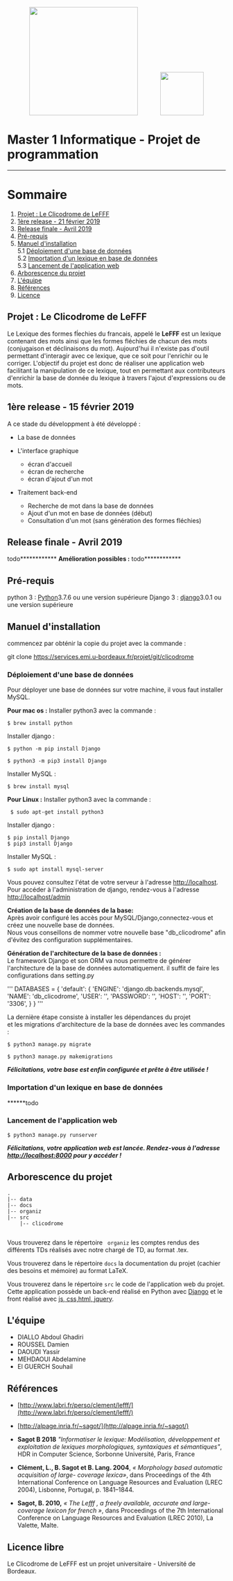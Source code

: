 <p align="center" style="display: flex; 
align-items: baseline; 
justify-content: space-evenly;
flex-direction: row";
>
<img src="https://www.u-bordeaux.fr/var/ezdemo_site/storage/images/media/site-institutionnel/images/images-blandine-test/banniere-idv-gif-anime/16065-1-fre-FR/Banniere-idv-gif-anime_Grande.gif" width="250">
<img src="http://www.labri.fr/perso/bpinaud/images/logo-LaBRI-2011.jpg" width="100">
</p>

# Master 1 Informatique - Projet de programmation
-----------------

# Sommaire
1. [Projet : Le Clicodrome de LeFFF](#project)
2. [1ère release - 21 février 2019](#realease1)
3. [Release finale - Avril 2019](#releaseFinal)
4. [Pré-requis](#requirements)  
5. [Manuel d'installation](#manuel)  
5.1 [Déploiement d'une base de données](#deployment)  
5.2 [Importation d'un lexique en base de données](#import)  
5.3 [Lancement de l'application web](#launch)
6. [Arborescence du projet](#manuel)
7. [L'équipe](#team)
8. [Références](#references)
9. [Licence](#license)

<a name="project"></a>
## Projet : Le Clicodrome de LeFFF

Le Lexique des formes fĺechies du francais, appelé le **LeFFF** est un lexique contenant des mots ainsi que les formes fléchies de chacun des mots (conjugaison et déclinaisons du mot). 
Aujourd'hui il n'existe pas d'outil permettant d'interagir avec ce lexique, que ce soit pour l'enrichir ou le corriger.
L'objectif du projet est donc de réaliser une application web facilitant la manipulation de ce lexique, tout en permettant aux contributeurs d'enrichir la base de donnée du lexique à travers l'ajout d'expressions ou de mots.
<a name="realease1"></a>
## 1ère release - 15 février 2019
A ce stade du développment à été développé :
- La base de données
- L'interface graphique
    * écran d'accueil
    * écran de recherche
    * écran d'ajout d'un mot

- Traitement back-end 
    * Recherche de mot dans la base de données
    * Ajout d'un mot en base de données (début)
    * Consultation d'un mot (sans génération des formes fléchies)

<a name="releaseFinal"></a>
## Release finale - Avril 2019
todo************
**Amélioration possibles :**
todo************

<a name="requirements"></a>
## Pré-requis
python 3 : [Python](https://www.python.org)3.7.6 ou une version supérieure
Django 3 : [django](https://www.djangoproject.com)3.0.1 ou une version supérieure
  
<a name="manuel"></a>
## Manuel d'installation

commencez par obténir la copie du projet avec la commande :

git clone https://services.emi.u-bordeaux.fr/projet/git/clicodrome

<a name="deployment"></a>
### **Déploiement d'une base de données**
Pour déployer une base de données sur votre machine, il vous faut installer MySQL.   
    
__Pour mac os :__ 
Installer python3 avec la commande :  

    $ brew install python

Installer django : 

    $ python -m pip install Django

    $ python3 -m pip3 install Django

Installer MySQL :   
    
    $ brew install mysql

  
__Pour Linux :__ 
Installer python3 avec la commande :  
    
     $ sudo apt-get install python3

Installer django : 

    $ pip install Django
    $ pip3 install Django

Installer MySQL :   
    
    $ sudo apt install mysql-server


Vous pouvez consultez l'état de votre serveur à l'adresse [http://localhost](http://localhost). Pour accéder à l'administration de django, rendez-vous à l'adresse [http://localhost/admin](http://localhost/admin)

__Création de la base de données de la base:__  
Après avoir configuré les accès pour MySQL/Django,connectez-vous et créez une nouvelle base de données.  
Nous vous conseillons de nommer votre nouvelle base "db_clicodrome" afin d'évitez des configuration supplémentaires.

__Génération de l'architecture de la base de données :__  
Le framework Django et son ORM va nous permettre de générer l'architecture de la base de données automatiquement. 
il suffit de faire les configurations dans setting.py

'''
DATABASES = {
    'default': {
        'ENGINE': 'django.db.backends.mysql',
        'NAME': 'db_clicodrome',
        'USER': '',
        'PASSWORD': '',
        'HOST': '',
        'PORT': '3306',
    }
} 
'''

La dernière étape consiste à installer les dépendances du projet  
et les migrations d'architecture de la base de données avec les commandes :   

    $ python3 manage.py migrate

    $ python3 manage.py makemigrations

***Félicitations, votre base est enfin configurée et prête à être utilisée !***

<a name="import"></a>
### **Importation d'un lexique en base de données**

******todo

<a name="launch"></a>
### **Lancement de l'application web**

    $ python3 manage.py runserver
    

***Félicitations, votre application web est lancée. Rendez-vous à l'adresse [http://localhost:8000](http://localhost:8000) pour y accéder !***

<a name="tree"></a>

## Arborescence du projet
```
.
|-- data
|-- docs
|-- organiz
|-- src
    |-- clicodrome
    
```

Vous trouverez dans le répertoire ``` organiz``` les comptes rendus des différents TDs réalisés avec notre chargé de TD, au format .tex. 

Vous trouverez dans le répertoire ``` docs ```  la documentation du projet (cachier des besoins et mémoire) au format LaTeX.

Vous trouverez dans le répertoire ``` src ```  le code de l'application web du projet. Cette application possède un back-end réalisé en Python avec [Django](https://www.djangoproject.com) et le front réalisé avec [js, css,html, jquery](https://XXXXXXXX/).  


<a name="team"></a>
## L'équipe

* DIALLO Abdoul Ghadiri
* ROUSSEL Damien
* DAOUDI Yassir
* MEHDAOUI Abdelamine 
* El GUERCH Souhail 

<a name="reference"></a>
## Références

* [http://www.labri.fr/perso/clement/lefff/](http://www.labri.fr/perso/clement/lefff/)
                            
* [http://alpage.inria.fr/~sagot/](http://alpage.inria.fr/~sagot/)
                                 
* **Sagot B 2018** *"Informatiser le lexique: Modélisation, développement et exploitation de lexiques morphologiques, syntaxiques et sémantiques"*, HDR in Computer Science, Sorbonne Université, Paris, France
        
* **Clément, L., B. Sagot et B. Lang. 2004**, *« Morphology based automatic acquisition of large- coverage lexica»*, dans Proceedings of the 4th International Conference on Language Resources and Evaluation (LREC 2004), Lisbonne, Portugal, p. 1841–1844.
                 
* **Sagot, B. 2010,** *« The Lefff , a freely available, accurate and large-coverage lexicon for french »*, dans Proceedings of the 7th International Conference on Language Resources and Evaluation (LREC 2010), La Valette, Malte.

<a name="license"></a>
## Licence libre
Le Clicodrome de LeFFF est un projet universitaire - Université de Bordeaux. 
